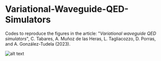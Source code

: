 # Variational-Waveguide-QED-Simulators

Codes to reproduce the figures in the article: "*Variational waveguide QED simulators*", C. Tabares, A. Muñoz de las Heras, L. Tagliacozzo, D. Porras, and A. González-Tudela (2023).

![alt text](https://github.com/cristiantlopez/Variational-Waveguide-QED-Simulators/blob/images/fig_readme.png?raw=true)
